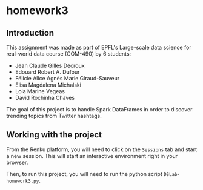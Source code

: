 # homework3

## Introduction

This assignment was made as part of EPFL's Large-scale data science for real-world data course (COM-490) by 6 students: 
- Jean Claude Gilles Decroux
- Edouard Robert A. Dufour
- Félicie Alice Agnès Marie Giraud-Sauveur
- Elisa Magdalena Michalski
- Lola Marine Vegeas
- David Rochinha Chaves

The goal of this project is to handle Spark DataFrames in order to discover trending topics from Twitter hashtags.

## Working with the project

From the Renku platform, you will need to click on the `Sessions` tab and start a new session. This will start an interactive environment right in your browser.

Then, to run this project, you will need to run the python script `DSLab-homework3.py`.
